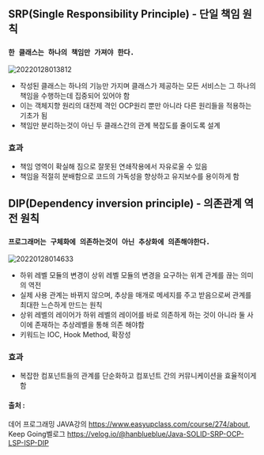 ## SRP(Single Responsibility Principle) - 단일 책임 원칙

### `한 클래스는 하나의 책임만 가져야 한다.`

![20220128013812](https://user-images.githubusercontent.com/78770230/151404715-538bbe84-e786-4c37-a4a7-95afd743ba8d.jpg)

- 작성된 클래스는 하나의 기능만 가지며 클래스가 제공하는 모든 서비스는 그 하나의 책임을 수행하는데 집중되어 있어야 함
- 이는 객체지향 원리의 대전제 격인 OCP원리 뿐만 아니라 다른 원리들을 적용하는 기초가 됨
- 책임만 분리하는것이 아닌 두 클래스간의 관계 복잡도를 줄이도록 설계

### 효과

- 책임 영역이 확실해 짐으로 잘못된 연쇄작용에서 자유로울 수 있음
- 책임을 적절히 분배함으로 코드의 가독성을 향상하고 유지보수를 용이하게 함


## DIP(Dependency inversion principle) - 의존관계 역전 원칙

### `프로그래머는 구체화에 의존하는것이 아닌 추상화에 의존해야한다.`

![20220128014633](https://user-images.githubusercontent.com/78770230/151404735-9ffefca0-c3fd-4001-93c0-a78aad536b78.jpg)

- 하위 레벨 모듈의 변경이 상위 레벨 모듈의 변경을 요구하는 위계 관계를 끊는 의미의 역전
- 실제 사용 관계는 바뀌지 않으며, 추상을 매개로 메세지를 주고 받음으로써 관계를 최대한 느슨하게 만드는 원칙
- 상위 레벨의 레이어가 하위 레벨의 레이어를 바로 의존하게 하는 것이 아니라 둘 사이에 존재하는 추상레벨을 통해 의존 해야함
- 키워드는 IOC, Hook Method, 확장성


### 효과

- 복잡한 컴포넌트들의 관계를 단순화하고 컴포넌트 간의 커뮤니케이션을 효율적이게 함

#### 출처 : 
데어 프로그래밍 JAVA강의 <https://www.easyupclass.com/course/274/about>,  
Keep Going벨로그 <https://velog.io/@hanblueblue/Java-SOLID-SRP-OCP-LSP-ISP-DIP>
